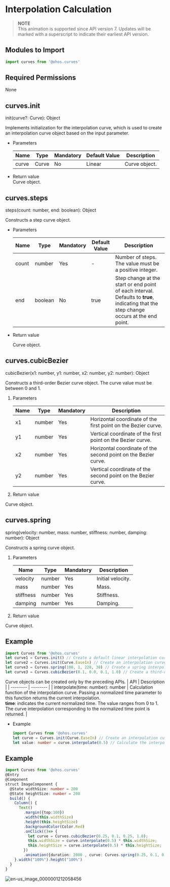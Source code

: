 # Interpolation Calculation


> **NOTE**<br>
> This animation is supported since API version 7. Updates will be marked with a superscript to indicate their earliest API version.

## Modules to Import

```ts
import curves from '@ohos.curves'
```

## Required Permissions

None

## curves.init

init(curve?: Curve): Object

Implements initialization for the interpolation curve, which is used to create an interpolation curve object based on the input parameter.

- Parameters

  | Name | Type | Mandatory | Default Value | Description |
  | -------- | -------- | -------- | -------- | -------- |
  | curve | Curve | No | Linear | Curve object. |

- Return value<br>
  Curve object.

## curves.steps

steps(count: number, end: boolean): Object

Constructs a step curve object.

- Parameters

  | Name | Type | Mandatory | Default Value | Description |
  | -------- | -------- | -------- | -------- | -------- |
  | count | number | Yes | - | Number of steps. The value must be a positive integer. |
  | end | boolean | No | true | Step change at the start or end point of each interval. Defaults to **true**, indicating that the step change occurs at the end point. |

- Return value
  
  Curve object.

## curves.cubicBezier

cubicBezier(x1: number, y1: number, x2: number, y2: number): Object

Constructs a third-order Bezier curve object. The curve value must be between 0 and 1.

1. Parameters

   | Name | Type   | Mandatory | Description                                                    |
   | ---- | ------ | --------- | -------------------------------------------------------------- |
   | x1   | number | Yes       | Horizontal coordinate of the first point on the Bezier curve.  |
   | y1   | number | Yes       | Vertical coordinate of the first point on the Bezier curve.    |
   | x2   | number | Yes       | Horizontal coordinate of the second point on the Bezier curve. |
   | y2   | number | Yes       | Vertical coordinate of the second point on the Bezier curve.   |

2. Return value
  
  Curve object.

## curves.spring

spring(velocity: number, mass: number, stiffness: number, damping: number): Object

Constructs a spring curve object.

1. Parameters

   | Name      | Type   | Mandatory | Description       |
   | --------- | ------ | --------- | ----------------- |
   | velocity  | number | Yes       | Initial velocity. |
   | mass      | number | Yes       | Mass.             |
   | stiffness | number | Yes       | Stiffness.        |
   | damping   | number | Yes       | Damping.          |

2. Return value
  
  Curve object.

## Example

```ts
import Curves from '@ohos.curves'
let curve1 = Curves.init() // Create a default linear interpolation curve.
let curve2 = Curves.init(Curve.EaseIn) // Create an interpolation curve which is slow and then fast by default.
let curve3 = Curves.spring(100, 1, 228, 30) // Create a spring interpolation curve.
let curve3 = Curves.cubicBezier(0.1, 0.0, 0.1, 1.0) // Create a third-order Bezier curve.
```

Curve objects can be created only by the preceding APIs.
| API | Description |
| -------- | -------- |
| interpolate(time: number): number | Calculation function of the interpolation curve. Passing a normalized time parameter to this function returns the current interpolation.<br/>**time**: indicates the current normalized time. The value ranges from 0 to 1.<br/>The curve interpolation corresponding to the normalized time point is returned. |

- Example
  
  ```ts
  import Curves from '@ohos.curves'
  let curve = Curves.init(Curve.EaseIn) // Create an interpolation curve which is slow and then fast by default.
  let value: number = curve.interpolate(0.5) // Calculate the interpolation for half of the time.
  ```

## Example

```ts
import Curves from '@ohos.curves'
@Entry
@Component
struct ImageComponent {
  @State widthSize: number = 200
  @State heightSize: number = 200
  build() {
    Column() {
      Text()
        .margin({top:100})
        .width(this.widthSize)
        .height(this.heightSize)
        .backgroundColor(Color.Red)
        .onClick(()=> {
          let curve = Curves.cubicBezier(0.25, 0.1, 0.25, 1.0);
          this.widthSize = curve.interpolate(0.5) * this.widthSize;
          this.heightSize = curve.interpolate(0.5) * this.heightSize;
        })
        .animation({duration: 2000 , curve: Curves.spring(0.25, 0.1, 0.25, 1.0)})
    }.width("100%").height("100%")
  }
}
```

![en-us_image_0000001212058456](figures/en-us_image_0000001212058456.gif)